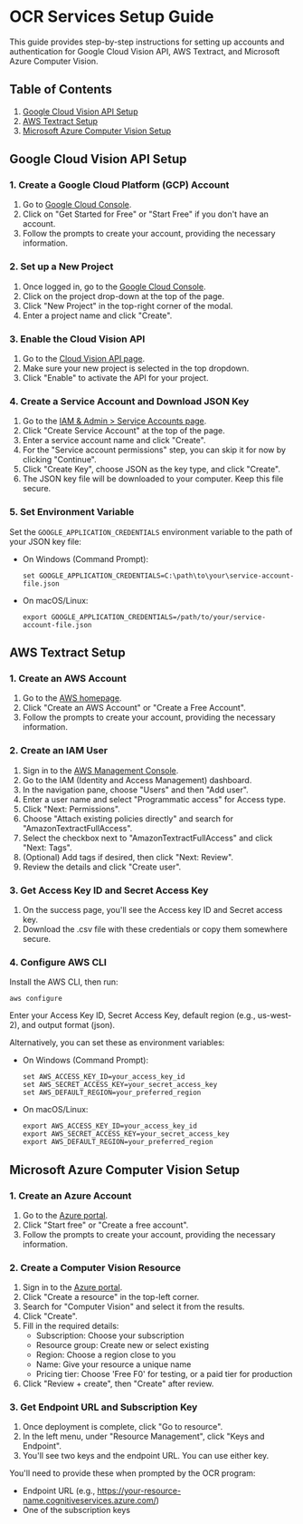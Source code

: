 # OCR Services Setup Guide

This guide provides step-by-step instructions for setting up accounts and authentication for Google Cloud Vision API, AWS Textract, and Microsoft Azure Computer Vision.

## Table of Contents
1. [Google Cloud Vision API Setup](#google-cloud-vision-api-setup)
2. [AWS Textract Setup](#aws-textract-setup)
3. [Microsoft Azure Computer Vision Setup](#microsoft-azure-computer-vision-setup)

## Google Cloud Vision API Setup

### 1. Create a Google Cloud Platform (GCP) Account
1. Go to [Google Cloud Console](https://console.cloud.google.com/).
2. Click on "Get Started for Free" or "Start Free" if you don't have an account.
3. Follow the prompts to create your account, providing the necessary information.

### 2. Set up a New Project
1. Once logged in, go to the [Google Cloud Console](https://console.cloud.google.com/).
2. Click on the project drop-down at the top of the page.
3. Click "New Project" in the top-right corner of the modal.
4. Enter a project name and click "Create".

### 3. Enable the Cloud Vision API
1. Go to the [Cloud Vision API page](https://console.cloud.google.com/apis/library/vision.googleapis.com).
2. Make sure your new project is selected in the top dropdown.
3. Click "Enable" to activate the API for your project.

### 4. Create a Service Account and Download JSON Key
1. Go to the [IAM & Admin > Service Accounts page](https://console.cloud.google.com/iam-admin/serviceaccounts).
2. Click "Create Service Account" at the top of the page.
3. Enter a service account name and click "Create".
4. For the "Service account permissions" step, you can skip it for now by clicking "Continue".
5. Click "Create Key", choose JSON as the key type, and click "Create".
6. The JSON key file will be downloaded to your computer. Keep this file secure.

### 5. Set Environment Variable
Set the `GOOGLE_APPLICATION_CREDENTIALS` environment variable to the path of your JSON key file:

- On Windows (Command Prompt):
  ```
  set GOOGLE_APPLICATION_CREDENTIALS=C:\path\to\your\service-account-file.json
  ```

- On macOS/Linux:
  ```
  export GOOGLE_APPLICATION_CREDENTIALS=/path/to/your/service-account-file.json
  ```

## AWS Textract Setup

### 1. Create an AWS Account
1. Go to the [AWS homepage](https://aws.amazon.com/).
2. Click "Create an AWS Account" or "Create a Free Account".
3. Follow the prompts to create your account, providing the necessary information.

### 2. Create an IAM User
1. Sign in to the [AWS Management Console](https://console.aws.amazon.com/).
2. Go to the IAM (Identity and Access Management) dashboard.
3. In the navigation pane, choose "Users" and then "Add user".
4. Enter a user name and select "Programmatic access" for Access type.
5. Click "Next: Permissions".
6. Choose "Attach existing policies directly" and search for "AmazonTextractFullAccess".
7. Select the checkbox next to "AmazonTextractFullAccess" and click "Next: Tags".
8. (Optional) Add tags if desired, then click "Next: Review".
9. Review the details and click "Create user".

### 3. Get Access Key ID and Secret Access Key
1. On the success page, you'll see the Access key ID and Secret access key.
2. Download the .csv file with these credentials or copy them somewhere secure.

### 4. Configure AWS CLI
Install the AWS CLI, then run:

```
aws configure
```

Enter your Access Key ID, Secret Access Key, default region (e.g., us-west-2), and output format (json).

Alternatively, you can set these as environment variables:

- On Windows (Command Prompt):
  ```
  set AWS_ACCESS_KEY_ID=your_access_key_id
  set AWS_SECRET_ACCESS_KEY=your_secret_access_key
  set AWS_DEFAULT_REGION=your_preferred_region
  ```

- On macOS/Linux:
  ```
  export AWS_ACCESS_KEY_ID=your_access_key_id
  export AWS_SECRET_ACCESS_KEY=your_secret_access_key
  export AWS_DEFAULT_REGION=your_preferred_region
  ```

## Microsoft Azure Computer Vision Setup

### 1. Create an Azure Account
1. Go to the [Azure portal](https://portal.azure.com/).
2. Click "Start free" or "Create a free account".
3. Follow the prompts to create your account, providing the necessary information.

### 2. Create a Computer Vision Resource
1. Sign in to the [Azure portal](https://portal.azure.com/).
2. Click "Create a resource" in the top-left corner.
3. Search for "Computer Vision" and select it from the results.
4. Click "Create".
5. Fill in the required details:
   - Subscription: Choose your subscription
   - Resource group: Create new or select existing
   - Region: Choose a region close to you
   - Name: Give your resource a unique name
   - Pricing tier: Choose 'Free F0' for testing, or a paid tier for production
6. Click "Review + create", then "Create" after review.

### 3. Get Endpoint URL and Subscription Key
1. Once deployment is complete, click "Go to resource".
2. In the left menu, under "Resource Management", click "Keys and Endpoint".
3. You'll see two keys and the endpoint URL. You can use either key.

You'll need to provide these when prompted by the OCR program:
- Endpoint URL (e.g., https://your-resource-name.cognitiveservices.azure.com/)
- One of the subscription keys

